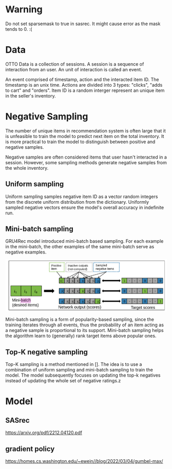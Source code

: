 # Warning
Do not set sparsemask to true in sasrec. It might cause error as the mask tends to 0. :(
# Data
OTTO Data is a collection of sessions. A session is a sequence of interaction from an user. An unit of interaction is called an event.

An event comprised of timestamp, action and the interacted item ID. The timestamp is an unix time. Actions are divided into 3 types: "clicks", "adds to cart" and "orders". Item ID is a random interger represent an unique item in the seller's inventory.

# Negative Sampling

The number of unique items in recommendation system is often large that it is unfeasible to train the model to predict next item on the total inventory. It is more practical to train the model to distinguish between positive and negative samples. 

Negative samples are often considered items that user hasn't interacted in a session. However, some sampling methods generate negative samples from the whole inventory.
## Uniform sampling

Uniform sampling samples negative item ID as a vector random integers from the discrete uniform distribution from the dictionary. Uniformly sampled negative vectors ensure the model's overall accuracy in indefinite run.

## Mini-batch sampling

GRU4Rec model introduced mini-batch based sampling. For each example in the mini-batch, the other examples of the same mini-batch serve as negative examples.

![Alt text](image.png)

Mini-batch sampling is a form of popularity-based sampling, since the training iterates through all events, thus the probability of an item acting as a negative sample is proportional to its support. Mini-batch sampling helps the algorithm learn to (generally) rank target items above popular ones.

## Top-K negative sampling

Top-K sampling is a method mentioned in []. The idea is to use a combination of uniform sampling and mini-batch sampling to train the model. The model subsequently focuses on updating the top-k negatives instead of updating the whole set of negative ratings.z
# Model

## SASrec

https://arxiv.org/pdf/2212.04120.pdf

## gradient policy

https://homes.cs.washington.edu/~ewein//blog/2022/03/04/gumbel-max/


